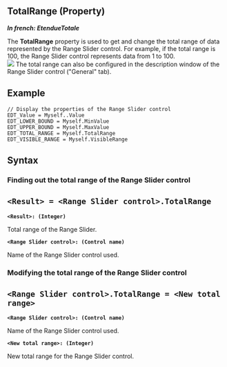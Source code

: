 


## TotalRange (Property)

***In french: EtendueTotale***
	



<a name="XUse"></a>
<a name="Use"></a>
<a name="description"></a>
The **TotalRange** property is used to get and change the total range of data represented by the Range Slider control. For example, if the total range is 100, the Range Slider control represents data from 1 to 100. <br>![](https://doc.pcsoft.fr/en-US/images/image.awp?langid=3&name=RangeSlider_Etendue.gif)
The total range can also be configured in the description window of the Range Slider control ("General" tab). 
<a name="Example1"></a>
<a name="sample_code"></a>

## Example


```wl
// Display the properties of the Range Slider control
EDT_Value = Myself..Value
EDT_LOWER_BOUND = Myself.MinValue
EDT_UPPER_BOUND = Myself.MaxValue
EDT_TOTAL_RANGE = Myself.TotalRange
EDT_VISIBLE_RANGE = Myself.VisibleRange
```

<a name="XSYNTAX"></a>
<a name="SYNTAX1"></a>

## Syntax

### Finding out the total range of the Range Slider control

`<Result> = <Range Slider control>.TotalRange`
---

**`<Result>: (Integer)`**

Total range of the Range Slider. 

**`<Range Slider control>: (Control name)`**

Name of the Range Slider control used. 


<a name="SYNTAX2"></a>

### Modifying the total range of the Range Slider control

`<Range Slider control>.TotalRange = <New total range>`
---

**`<Range Slider control>: (Control name)`**

Name of the Range Slider control used.

**`<New total range>: (Integer)`**

New total range for the Range Slider control. 




